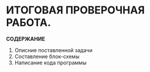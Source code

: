 # ИТОГОВАЯ ПРОВЕРОЧНАЯ РАБОТА. #

**СОДЕРЖАНИЕ**  
1. Описние поставленной задачи  
2. Составление блок-схемы  
3. Написание кода программы  
